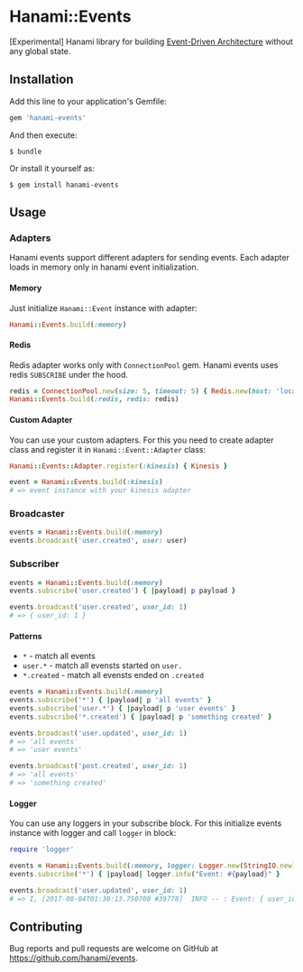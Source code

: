 # Hanami::Events

[Experimental] Hanami library for building [Event-Driven Architecture](https://www.youtube.com/watch?v=STKCRSUsyP0) without any global state.

## Installation

Add this line to your application's Gemfile:

```ruby
gem 'hanami-events'
```

And then execute:

    $ bundle

Or install it yourself as:

    $ gem install hanami-events

## Usage
### Adapters
Hanami events support different adapters for sending events. Each adapter loads in memory only in hanami event initialization.

####  Memory
Just initialize `Hanami::Event` instance with adapter:

```ruby
Hanami::Events.build(:memory)
```

#### Redis
Redis adapter works only with `ConnectionPool` gem. Hanami events uses redis `SUBSCRIBE` under the hood.

```ruby
redis = ConnectionPool.new(size: 5, timeout: 5) { Redis.new(host: 'localhost', port: 6379) }
Hanami::Events.build(:redis, redis: redis)
```

#### Custom Adapter
You can use your custom adapters. For this you need to create adapter class and register it in `Hanami::Event::Adapter` class:

```ruby
Hanami::Events::Adapter.register(:kinesis) { Kinesis }

event = Hanami::Events.build(:kinesis)
# => event instance with your kinesis adapter
```

### Broadcaster
```ruby
events = Hanami::Events.build(:memory)
events.broadcast('user.created', user: user)
```

### Subscriber
```ruby
events = Hanami::Events.build(:memory)
events.subscribe('user.created') { |payload| p payload }

events.broadcast('user.created', user_id: 1)
# => { user_id: 1 }
```

#### Patterns
* `*` - match all events
* `user.*` - match all evensts started on `user.`
* `*.created` - match all evensts ended on `.created`

```ruby
events = Hanami::Events.build(:memory)
events.subscribe('*') { |payload| p 'all events' }
events.subscribe('user.*') { |payload| p 'user events' }
events.subscribe('*.created') { |payload| p 'something created' }

events.broadcast('user.updated', user_id: 1)
# => 'all events'
# => 'user events'

events.broadcast('post.created', user_id: 1)
# => 'all events'
# => 'something created'
```

#### Logger
You can use any loggers in your subscribe block. For this initialize events instance with logger and call `logger` in block:

```ruby
require 'logger'

events = Hanami::Events.build(:memory, logger: Logger.new(StringIO.new))
events.subscribe('*') { |payload| logger.info("Event: #{payload}" }

events.broadcast('user.updated', user_id: 1)
# => I, [2017-08-04T01:30:13.750700 #39778]  INFO -- : Event: { user_id: 1 }

```

## Contributing

Bug reports and pull requests are welcome on GitHub at https://github.com/hanami/events.
